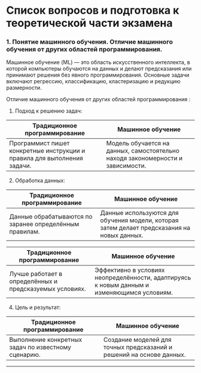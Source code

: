 # Список вопросов и подготовка к теоретической части экзамена

### 1. Понятие машинного обучения. Отличие машинного обучения от других областей программирования.

Машинное обучение (ML) — это область искусственного интеллекта, в которой компьютеры обучаются на данных и делают предсказания или принимают решения без явного программирования. Основные задачи включают регрессию, классификацию, кластеризацию и редукцию размерности.

Отличие машинного обучения от других областей программирования :

1. Подход к решению задач:

| Традиционное программирование | Машинное обучение |
| ------------- | ------------- |
| Программист пишет конкретные инструкции и правила для выполнения задачи. | Модель обучается на данных, самостоятельно находя закономерности и зависимости. |


2. Обработка данных:

| Традиционное программирование | Машинное обучение |
| ------------- | ------------- |
| Данные обрабатываются по заранее определённым правилам. | Данные используются для обучения модели, которая затем делает предсказания на новых данных. |


| Традиционное программирование | Машинное обучение |
| ------------- | ------------- |
| Лучше работает в определённых и предсказуемых условиях. | Эффективно в условиях неопределённости, адаптируясь к новым данным и изменяющимся условиям. |

4. Цель и результат:

| Традиционное программирование | Машинное обучение |
| ------------- | ------------- |
| Выполнение конкретных задач по известному сценарию. | Создание моделей для точных предсказаний и решений на основе данных. |

_______________________________________________________________________________________________________________________________
